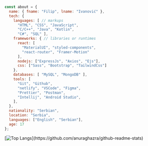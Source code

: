 ```js
const about = {
  name: { fname: "Filip", lname: "Ivanović" },
  tech: {
    languages: [ // markups
      "HTML", "CSS", "JavaScript",
      "C/C++", "Java", "Kotlin", 
      "C#", "SQL" ],
    frameworks: { // libraries or runtimes
      react: [
        "MaterialUI", "styled-components",
        "react-router", "Framer-Motion"
      ],
      nodejs: ["ExpressJs", "Axios", "Ejs"],
      css: ["Sass", "Bootstrap", "TailwindCss"]
    },
    databases: [ "MySQL", "MongoDB" ],
    tools: [
      "Git", "Github", 
      "netlify", "VSCode", "Figma",
      "Prettier", "Postman",
      "Intellij", "Android Studio",
    ],
  },
  nationality: "Serbian",
  location: "Serbia",
  languages: ["English", "Serbian"],
  age: 17
};
```
[![Top Langs](https://github-readme-stats.vercel.app/api/top-langs/?username=alkanoidev&layout=compact&langs_count=6&theme=react&hide_border=true&exclude_repo=map-generator,')](https://github.com/anuraghazra/github-readme-stats)  
